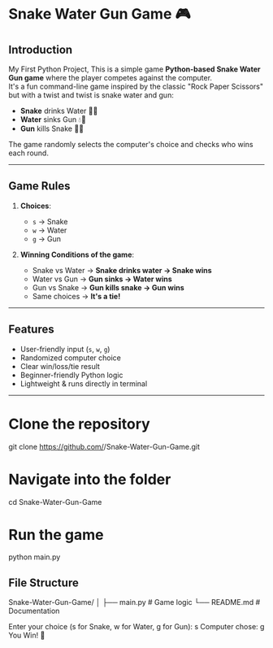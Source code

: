 # Snake Water Gun Game 🎮

## Introduction
My First Python Project,
This is a simple game  **Python-based Snake Water Gun game** where the player competes against the computer.  
It's a fun command-line game inspired by the classic "Rock Paper Scissors" but with a twist and twist is snake water and gun:  
- **Snake** drinks Water 🐍💧  
- **Water** sinks Gun 💧🔫  
- **Gun** kills Snake 🔫🐍  

The game randomly selects the computer's choice and checks who wins each round.

---

## Game Rules
1. **Choices**:  
   - `s` → Snake  
   - `w` → Water  
   - `g` → Gun  

2. **Winning Conditions of the game**:  
   - Snake vs Water → **Snake drinks water → Snake wins**  
   - Water vs Gun → **Gun sinks → Water wins**  
   - Gun vs Snake → **Gun kills snake → Gun wins**  
   - Same choices → **It's a tie!**  

---

## Features
- User-friendly input (`s`, `w`, `g`)  
- Randomized computer choice  
- Clear win/loss/tie result  
- Beginner-friendly Python logic  
- Lightweight & runs directly in terminal  

---
# Clone the repository
git clone https://github.com/<your-username>/Snake-Water-Gun-Game.git

# Navigate into the folder
cd Snake-Water-Gun-Game

# Run the game
python main.py


## File Structure
Snake-Water-Gun-Game/
│
├── main.py      # Game logic
└── README.md    # Documentation


Enter your choice (s for Snake, w for Water, g for Gun): s
Computer chose: g
You Win! 🎉


